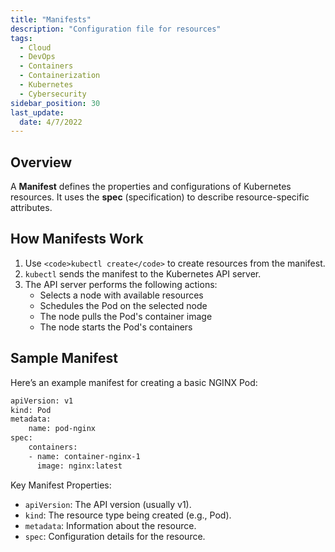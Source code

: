```yaml
---
title: "Manifests"
description: "Configuration file for resources"
tags:
  - Cloud
  - DevOps
  - Containers
  - Containerization
  - Kubernetes
  - Cybersecurity
sidebar_position: 30
last_update:
  date: 4/7/2022
---
```



## Overview

A **Manifest** defines the properties and configurations of Kubernetes resources. It uses the **spec** (specification) to describe resource-specific attributes.

## How Manifests Work

1. Use `<code>kubectl create</code>` to create resources from the manifest.
2. `kubectl` sends the manifest to the Kubernetes API server.
3. The API server performs the following actions:
   - Selects a node with available resources
   - Schedules the Pod on the selected node
   - The node pulls the Pod's container image
   - The node starts the Pod's containers

## Sample Manifest

Here’s an example manifest for creating a basic NGINX Pod:

```bash
apiVersion: v1 
kind: Pod
metadata:
    name: pod-nginx
spec:
    containers:
    - name: container-nginx-1
      image: nginx:latest
```

Key Manifest Properties:

- `apiVersion`: The API version (usually v1).
- `kind`: The resource type being created (e.g., Pod).
- `metadata`: Information about the resource.
- `spec`: Configuration details for the resource.